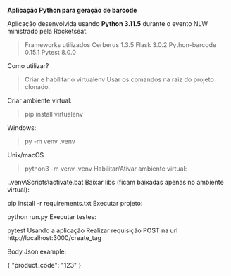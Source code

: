 **Aplicação Python para geração de barcode**

Aplicação desenvolvida usando **Python 3.11.5** durante o evento NLW ministrado pela Rocketseat.

>Frameworks utilizados
>Cerberus 1.3.5
>Flask 3.0.2
>Python-barcode 0.15.1
>Pytest 8.0.0

Como utilizar?
>Criar e habilitar o virtualenv
>Usar os comandos na raiz do projeto clonado.

Criar ambiente virtual:

>pip install virtualenv

Windows:
>py -m venv .venv

Unix/macOS
>python3 -m venv .venv
>Habilitar/Ativar ambiente virtual:

.\.venv\Scripts\activate.bat
Baixar libs (ficam baixadas apenas no ambiente virtual):

pip install -r requirements.txt
Executar projeto:

python run.py
Executar testes:

pytest
Usando a aplicação
Realizar requisição POST na url http://localhost:3000/create_tag

Body Json example:

{
    "product_code": "123"
}

